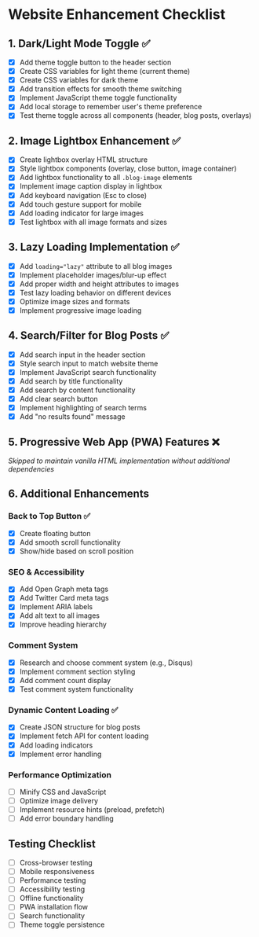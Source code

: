 # Website Enhancement Checklist

## 1. Dark/Light Mode Toggle ✅
- [x] Add theme toggle button to the header section
- [x] Create CSS variables for light theme (current theme)
- [x] Create CSS variables for dark theme
- [x] Add transition effects for smooth theme switching
- [x] Implement JavaScript theme toggle functionality
- [x] Add local storage to remember user's theme preference
- [x] Test theme toggle across all components (header, blog posts, overlays)

## 2. Image Lightbox Enhancement ✅
- [x] Create lightbox overlay HTML structure
- [x] Style lightbox components (overlay, close button, image container)
- [x] Add lightbox functionality to all `.blog-image` elements
- [x] Implement image caption display in lightbox
- [x] Add keyboard navigation (Esc to close)
- [x] Add touch gesture support for mobile
- [x] Add loading indicator for large images
- [x] Test lightbox with all image formats and sizes

## 3. Lazy Loading Implementation ✅
- [x] Add `loading="lazy"` attribute to all blog images
- [x] Implement placeholder images/blur-up effect
- [x] Add proper width and height attributes to images
- [x] Test lazy loading behavior on different devices
- [x] Optimize image sizes and formats
- [x] Implement progressive image loading

## 4. Search/Filter for Blog Posts ✅
- [x] Add search input in the header section
- [x] Style search input to match website theme
- [x] Implement JavaScript search functionality
- [x] Add search by title functionality
- [x] Add search by content functionality
- [x] Add clear search button
- [x] Implement highlighting of search terms
- [x] Add "no results found" message

## 5. Progressive Web App (PWA) Features ❌
*Skipped to maintain vanilla HTML implementation without additional dependencies*

## 6. Additional Enhancements

### Back to Top Button ✅
- [x] Create floating button
- [x] Add smooth scroll functionality
- [x] Show/hide based on scroll position

### SEO & Accessibility
- [x] Add Open Graph meta tags
- [x] Add Twitter Card meta tags
- [x] Implement ARIA labels
- [x] Add alt text to all images
- [x] Improve heading hierarchy

### Comment System
- [x] Research and choose comment system (e.g., Disqus)
- [x] Implement comment section styling
- [x] Add comment count display
- [x] Test comment system functionality

### Dynamic Content Loading ✅
- [x] Create JSON structure for blog posts
- [x] Implement fetch API for content loading
- [x] Add loading indicators
- [x] Implement error handling

### Performance Optimization
- [ ] Minify CSS and JavaScript
- [ ] Optimize image delivery
- [ ] Implement resource hints (preload, prefetch)
- [ ] Add error boundary handling

## Testing Checklist
- [ ] Cross-browser testing
- [ ] Mobile responsiveness
- [ ] Performance testing
- [ ] Accessibility testing
- [ ] Offline functionality
- [ ] PWA installation flow
- [ ] Search functionality
- [ ] Theme toggle persistence 